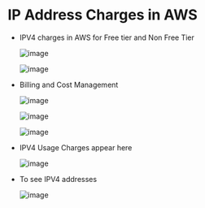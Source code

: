 # IP Address Charges in AWS
- IPV4 charges in AWS for Free tier and Non Free Tier

  ![image](https://github.com/user-attachments/assets/4d36e7b8-9f3e-4f2e-874d-e335b6699c91)

  ![image](https://github.com/user-attachments/assets/8eaa1621-cbf3-4bce-858d-6b293b562abd)

- Billing and Cost Management

  ![image](https://github.com/user-attachments/assets/ac62a1db-544d-47ae-ac53-4af05967c273)

  ![image](https://github.com/user-attachments/assets/824aa9c4-cf3f-4863-ba8b-39ef2f23345e)

  ![image](https://github.com/user-attachments/assets/819ba289-1356-4df9-97c8-0a9621e9b43a)

- IPV4 Usage Charges appear here

  ![image](https://github.com/user-attachments/assets/e3cd2e07-e5f5-4703-960a-fb78d17a2dcf)

- To see IPV4 addresses

  ![image](https://github.com/user-attachments/assets/c78a5219-ff64-441c-937a-cff4daea66fd)








